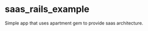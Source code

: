 saas_rails_example
==================

Simple app that uses apartment gem to provide saas architecture.



